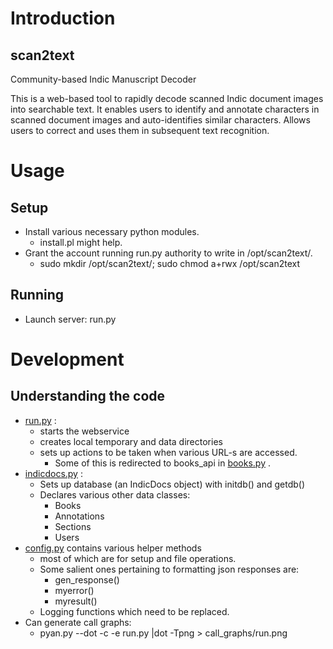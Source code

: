 # Introduction
## scan2text
Community-based Indic Manuscript Decoder

This is a web-based tool to rapidly decode scanned Indic document images into searchable text. It enables users to identify and
annotate characters in scanned document images and auto-identifies similar characters.
Allows users to correct and uses them in subsequent text recognition.

# Usage
## Setup
* Install various necessary python modules.
  * install.pl might help.
* Grant the account running run.py authority to write in /opt/scan2text/.
  * sudo mkdir /opt/scan2text/; sudo chmod a+rwx /opt/scan2text

## Running
* Launch server: run.py

# Development
## Understanding the code
* [run.py]() :
  * starts the webservice
  * creates local temporary and data directories
  * sets up actions to be taken when various URL-s are accessed.
    * Some of this is redirected to books_api in [books.py]() .
* [indicdocs.py]() :
  * Sets up database (an IndicDocs object) with initdb() and getdb()
  * Declares various other data classes:
    * Books
    * Annotations
    * Sections
    * Users
* [config.py]() contains various helper methods
  * most of which are for setup and file operations.
  * Some salient ones pertaining to formatting json responses are:
    * gen_response()
    * myerror()
    * myresult()
  * Logging functions which need to be replaced.
* Can generate call graphs:
  * pyan.py --dot -c -e run.py |dot -Tpng > call_graphs/run.png
